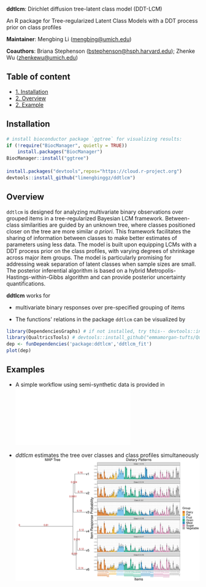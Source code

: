 **ddtlcm**: Dirichlet diffusion tree-latent class model (DDT-LCM)

An R package for Tree-regularized Latent Class Models with a DDT process prior on class profiles

**Maintainer**: Mengbing Li (mengbing@umich.edu)

**Coauthors**: Briana Stephenson (bstephenson@hsph.harvard.edu); Zhenke Wu (zhenkewu@umich.edu)

<!-- **References**: If you are using **lotR** for tree-integrative latent class analysis, 
please cite the following preprint:
 -->

<!-- |       | Citation     | Paper Link
| -------------  | -------------  | -------------  |
| Bayesian tree-integrative LCM    | Li M, Park D, Aziz M, Liu CM, Price L, Wu Z (2021). Integrating Sample Similarity Information into Latent Class Analysis: A Tree-Structured Shrinkage Approach. *Biometrics*.   |[Link](https://onlinelibrary.wiley.com/doi/abs/10.1111/biom.13580)| 
 -->

## Table of content
- [1. Installation](#id-section1)
- [2. Overview](#id-section2)
- [2. Example](#id-section3)

<div id='id-section1'/>

Installation
--------------
```r
# install bioconductor package `ggtree` for visualizing results:
if (!require("BiocManager", quietly = TRUE))
    install.packages("BiocManager")
BiocManager::install("ggtree")

install.packages("devtools",repos="https://cloud.r-project.org")
devtools::install_github("limengbinggz/ddtlcm")
```




<div id='id-section2'/>

Overview
----------
`ddtlcm` is designed for analyzing multivariate binary observations over grouped items in a tree-regularized Bayesian LCM framework. Between-class similarities are guided by an unknown tree, where classes positioned closer on the tree are more similar _a priori_. This framework facilitates the sharing of information between classes to make better estimates of parameters using less data. The model is built upon equipping LCMs with a DDT process prior on the class profiles, with varying degrees of shrinkage across major item groups. The model is particularly promising for addressing weak separation of latent classes when sample sizes are small. The posterior inferential algorithm is based on 
a hybrid Metropolis-Hastings-within-Gibbs algorithm and can provide posterior uncertainty quantifications.


**ddtlcm** works for 

* multivariate binary responses over pre-specified grouping of items


* The functions' relations in the package `ddtlcm` can be visualized by

```r
library(DependenciesGraphs) # if not installed, try this-- devtools::install_github("datastorm-open/DependenciesGraphs")
library(QualtricsTools) # devtools::install_github("emmamorgan-tufts/QualtricsTools")
dep <- funDependencies('package:ddtlcm','ddtlcm_fit')
plot(dep)
```


<div id='id-section3'/>

Examples 
---------

* A simple workflow using semi-synthetic data is provided in ![](inst/ddtlcm_workflow_example.pdf)

* *ddtlcm* estimates the tree over classes and class profiles simultaneously ![](inst/ddtlcm_output_example.png)


